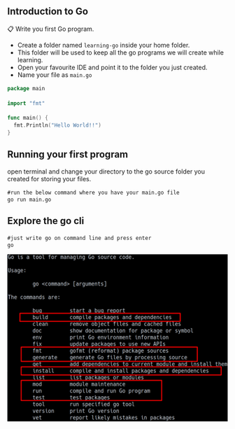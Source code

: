 ## Introduction to Go
📋 Write you first Go program. 
- Create a folder named `learning-go` inside your home folder.
- This folder will be used to keep all the go programs we will create while learning.
- Open your favourite IDE and point it to the folder you just created.
- Name your file as `main.go`

```go
package main

import "fmt"

func main() {
  fmt.Println("Hello World!!")
}
```

## Running your first program
open terminal and change your directory to the go source folder you created for storing your files.

```shell
#run the below command where you have your main.go file
go run main.go
```
## Explore the go cli
```shell
#just write go on command line and press enter
go
```

![](/img/go-cli-highlighted.png)